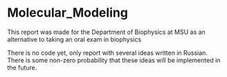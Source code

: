# Molecular_Modeling
This report was made for the Department of Biophysics at MSU as an alternative to taking an oral exam in biophysics

There is no code yet, only report with several ideas written in Russian. There is some non-zero probability that these ideas will be implemented in the future.

